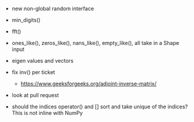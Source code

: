 * new non-global random interface
* min_digits()
* fft()
* ones_like(), zeros_like(), nans_like(), empty_like(), all take in a Shape input
* eigen values and vectors
* fix inv() per ticket
  * https://www.geeksforgeeks.org/adjoint-inverse-matrix/
* look at pull request

* should the indices operator() and [] sort and take unique of the indices? This is not inline with NumPy
